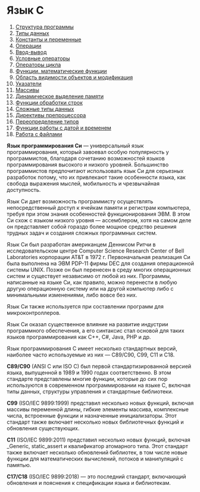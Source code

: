 # Язык C
1. [Структура программы](./book/01_structure.md)
2. [Типы данных](./book/02_types.md)
3. [Константы и переменные](./book/03_variables.md)
4. [Операции](./book/04_operations.md)
5. [Ввод-вывод](./book/05_io.md)
6. [Условные операторы](./book/06_if.md)
7. [Операторы цикла](./book/07_cycle.md)
8. [Функции, математические функции](./book/08_functions.md)
9. [Область видимости объектов и модификация](./book/09_visibility.md)
10. [Указатели](./book/10_pointers.md)
11. [Массивы](./book/11_arrays.md)
12. [Динамическое выделение памяти](./book/12_memory.md)
13. [Функции обработки строк](./book/13_strings.md)
14. [Сложные типы данных](./book/14_complex_types.md)
15. [Директивы препроцессора](./book/15_preprocessor.md)
16. [Переопределение типов](./book/16_pereopr.md)
17. [Функции работы с датой и временем](./book/17_date.md)
18. [Работа с файлами](./book/18_files.md)

**Язык программирования Си** — универсальный язык программирования, который завоевал особую популярность у программистов, благодаря сочетанию возможностей языков программирования высокого и низкого уровней. Большинство программистов предпочитают использовать язык Си для серьезных разработок потому, что их привлекают такие особенности языка, как свобода выражения мыслей, мобильность и чрезвычайная доступность.

Язык Си дает возможность программисту осуществлять непосредственный доступ к ячейкам памяти и регистрам компьютера, требуя при этом знания особенностей функционирования ЭВМ. В этом Си схож с языком низкого уровня — ассемблером, хотя на самом деле он представляет собой гораздо более мощное средство решения трудных задач и создания сложных программных систем.

Язык Си был разработан американцем Деннисом Ритчи в исследовательском центре Computer Science Research Center of Bell Laboratories корпорации AT&T в 1972 г. Первоначальная реализация Си была выполнена на ЭВМ PDP-11 фирмы DEC для создания операционной системы UNIX. Позже он был перенесен в среду многих операционных систем и существует независимо от любой из них. Программы, написанные на языке Си, как правило, можно перенести в любую другую операционную систему или на другой компьютер либо с минимальными изменениями, либо вовсе без них.

Язык Си также используется при составлении программ для микроконтроллеров.

Язык Си оказал существенное влияние на развитие индустрии программного обеспечения, а его синтаксис стал основой для таких языков программирования как C++, C#, Java, PHP и др.

Язык программирования C имеет несколько стандартных версий, наиболее часто используемые из них — C89/C90, C99, C11 и C18.

**C89/C90** (ANSI C или ISO C) был первой стандартизированной версией языка, выпущенной в 1989 и 1990 годах соответственно. В этом стандарте представлены многие функции, которые до сих пор используются в современном программировании на языке C, включая типы данных, структуры управления и стандартные библиотеки.

**C99** (ISO/IEC 9899:1999) представил несколько новых функций, включая массивы переменной длины, гибкие элементы массива, комплексные числа, встроенные функции и назначенные инициализаторы. Этот стандарт также включает несколько новых библиотечных функций и обновления существующих.

**C11** (ISO/IEC 9899:2011) представил несколько новых функций, включая _Generic, static_assert и квалификатор атомарного типа. Этот стандарт также включает несколько обновлений библиотек, в том числе новые функции для математических вычислений, потоков и манипуляций с памятью.

**C17/C18** (ISO/IEC 9899:2018) — это последний стандарт, включающий обновления и пояснения к спецификации языка и библиотекам.

